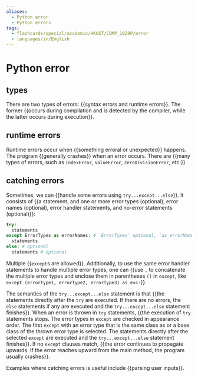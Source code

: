 ```yaml
---
aliases:
  - Python error
  - Python errors
tags:
  - flashcards/special/academic/HKUST/COMP_1029P/error
  - languages/in/English
---
```


# Python error

## types

There are two types of errors: {{syntax errors and runtime errors}}. The former {{occurs during compilation and is detected by the compiler, while the latter occurs during execution}}. <!--SR:!2024-02-04,4,270!2024-02-04,4,270-->

## runtime errors

Runtime errors occur when {{something erroral or unexpected}} happens. The program {{generally crashes}} when an error occurs. There are {{many types of errors, such as `IndexError`, `ValueError`, `ZeroDivisionError`, etc.}} <!--SR:!2024-02-04,4,270!2024-02-04,4,270!2024-02-04,4,270-->

## catching errors

Sometimes, we can {{handle some errors using `try...except...else`}}. It consists of {{a statement, and one or more error types (optional), error names (optional), error handler statements, and no-error statements (optional)}}: <!--SR:!2024-02-04,4,270!2024-02-04,4,270-->

```Python
try:
  statements
except ErrorTypes as errorNames: # `ErrorTypes` optional, `as errorNames` optional
  statements
else: # optional
  statements # optional
```

Multiple {{`except`s are allowed}}. Additionally, to use the same error handler statements to handle multiple error types, one can {{use `,` to concatenate the multiple error types and enclose them in parentheses `()` in `except`, like `except (errorType1, errorType2, errorType3) as exc:`}}. <!--SR:!2024-02-04,4,270!2024-02-04,4,270-->

The semantics of the `try...except...else` statement is that {{the statements directly after the `try` are executed. If there are no errors, the `else` statements if any are executed and the `try...except...else` statement finishes}}. When an error is thrown in `try` statements, {{the execution of `try` statements stops. The error types in `except` are checked in appearance order. The first `except` with an error type that is the same class as or a base class of the thrown error type is selected. The statements directly after the selected `except` are executed and the `try...except...else` statement finishes}}. If no `except` clauses match, {{the error continues to propagate upwards. If the error reaches upward from the main method, the program usually crashes}}. <!--SR:!2024-02-04,4,270!2024-02-04,4,270!2024-02-04,4,270-->

Examples where catching errors is useful include {{parsing user inputs}}. <!--SR:!2024-02-04,4,270-->
